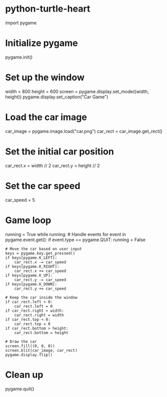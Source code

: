 # python-turtle-heart
import pygame

# Initialize pygame
pygame.init()

# Set up the window
width = 800
height = 600
screen = pygame.display.set_mode((width, height))
pygame.display.set_caption("Car Game")

# Load the car image
car_image = pygame.image.load("car.png")
car_rect = car_image.get_rect()

# Set the initial car position
car_rect.x = width // 2
car_rect.y = height // 2

# Set the car speed
car_speed = 5

# Game loop
running = True
while running:
    # Handle events
    for event in pygame.event.get():
        if event.type == pygame.QUIT:
            running = False

    # Move the car based on user input
    keys = pygame.key.get_pressed()
    if keys[pygame.K_LEFT]:
        car_rect.x -= car_speed
    if keys[pygame.K_RIGHT]:
        car_rect.x += car_speed
    if keys[pygame.K_UP]:
        car_rect.y -= car_speed
    if keys[pygame.K_DOWN]:
        car_rect.y += car_speed

    # Keep the car inside the window
    if car_rect.left < 0:
        car_rect.left = 0
    if car_rect.right > width:
        car_rect.right = width
    if car_rect.top < 0:
        car_rect.top = 0
    if car_rect.bottom > height:
        car_rect.bottom = height

    # Draw the car
    screen.fill((0, 0, 0))
    screen.blit(car_image, car_rect)
    pygame.display.flip()

# Clean up
pygame.quit()
